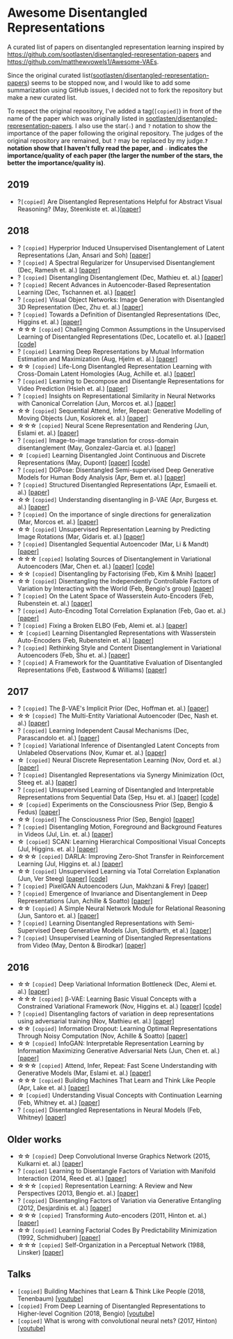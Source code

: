 # Awesome Disentangled Representations

A curated list of papers on disentangled representation learning inspired by https://github.com/sootlasten/disentangled-representation-papers and https://github.com/matthewvowels1/Awesome-VAEs.

Since the original curated list([sootlasten/disentangled-representation-papers](https://github.com/sootlasten/disentangled-representation-papers)) seems to be stopped now, and I would like to add some summarization using GitHub issues, I decided not to fork the repository but make a new curated list.

To respect the original repository, I've added a tag(`[copied]`) in front of the name of the paper which was originally listed in [sootlasten/disentangled-representation-papers](https://github.com/sootlasten/disentangled-representation-papers). I also use the star(`☆`) and `?` notation to show the importance of the paper following the original repository. The judges of the original repository are remained, but `?` may be replaced by my judge.**`?` notation show that I haven't fully read the paper, and `☆` indicates the importance/quality of each paper (the larger the number of the stars, the better the importance/quality is)**.

## 2019

* ?`[copied]` Are Disentangled Representations Helpful for Abstract Visual Reasoning? (May, Steenkiste et. al.)[[paper]](https://arxiv.org/abs/1905.12506)

## 2018

* ? `[copied]` Hyperprior Induced Unsupervised Disentanglement of Latent Representations (Jan, Ansari and Soh) [[paper]](https://arxiv.org/abs/1809.04497)
* ? `[copied]` A Spectral Regularizer for Unsupervised Disentanglement (Dec, Ramesh et. al.) [[paper]](https://arxiv.org/abs/1812.01161v1)
* ? `[copied]` Disentangling Disentanglement  (Dec, Mathieu et. al.) [[paper]](https://arxiv.org/abs/1812.02833v1)
* ? `[copied]` Recent Advances in Autoencoder-Based Representation Learning (Dec, Tschannen et. al.) [[paper]](http://bayesiandeeplearning.org/2018/papers/151.pdf?fbclid=IwAR0AKPuAsCFFsTCJ52o6-BkJebR9UuURnesksd1wf5QfLvuU2LBetc7moKc)
* ? `[copied]` Visual Object Networks: Image Generation with Disentangled 3D Representation (Dec, Zhu et. al.) [[paper]](https://arxiv.org/abs/1812.02725v1)
* ? `[copied]` Towards a Definition of Disentangled Representations (Dec, Higgins et. al.) [[paper]](https://arxiv.org/pdf/1812.02230v1.pdf)
* ☆☆☆ `[copied]` Challenging Common Assumptions in the Unsupervised Learning of Disentangled Representations (Dec, Locatello et. al.) [[paper]](https://arxiv.org/abs/1811.12359v1) [[code]](https://github.com/google-research/disentanglement_lib)
* ? `[copied]` Learning Deep Representations by Mutual Information Estimation and Maximization (Aug, Hjelm et. al.) [[paper]](https://arxiv.org/abs/1808.06670)
* ☆☆ `[copied]` Life-Long Disentangled Representation Learning with Cross-Domain Latent Homologies (Aug, Achille et. al.) [[paper]](https://arxiv.org/abs/1808.06508)
* ? `[copied]` Learning to Decompose and Disentangle Representations for Video Prediction (Hsieh et. al.) [[paper]](https://arxiv.org/abs/1806.04166)
* ? `[copied]` Insights on Representational Similarity in Neural Networks with Canonical Correlation (Jun, Morcos et. al.) [[paper]](https://arxiv.org/abs/1806.05759)
* ☆☆ `[copied]` Sequential Attend, Infer, Repeat: Generative Modelling of Moving Objects (Jun, Kosiorek et. al.) [[paper]](https://arxiv.org/abs/1806.01794)
* ☆☆☆ `[copied]` Neural Scene Representation and Rendering (Jun, Eslami et. al.) [[paper]](https://deepmind.com/research/publications/neural-scene-representation-and-rendering/)
* ? `[copied]` Image-to-image translation for cross-domain disentanglement (May, Gonzalez-Garcia et. al.) [[paper]](https://arxiv.org/abs/1805.09730)
* ☆ `[copied]` Learning Disentangled Joint Continuous and Discrete Representations (May, Dupont) [[paper]](https://arxiv.org/abs/1804.00104) [[code]](https://github.com/Schlumberger/joint-vae)
* ? `[copied]` DGPose: Disentangled Semi-supervised Deep Generative Models for Human Body Analysis (Apr, Bem et. al.) [[paper]](https://arxiv.org/abs/1804.06364)
* ? `[copied]` Structured Disentangled Representations (Apr, Esmaeili et. al.) [[paper]](https://arxiv.org/abs/1804.02086)
* ☆☆ `[copied]` Understanding disentangling in β-VAE (Apr, Burgess et. al.) [[paper]](https://arxiv.org/abs/1804.03599)
* ? `[copied]` On the importance of single directions for generalization (Mar, Morcos et. al.) [[paper]](https://arxiv.org/abs/1803.06959)
* ☆☆ `[copied]` Unsupervised Representation Learning by Predicting Image Rotations (Mar, Gidaris et. al.) [[paper]](https://arxiv.org/abs/1803.07728)
* ? `[copied]` Disentangled Sequential Autoencoder (Mar, Li & Mandt) [[paper]](https://arxiv.org/abs/1803.02991)
* ☆☆☆ `[copied]` Isolating Sources of Disentanglement in Variational Autoencoders (Mar, Chen et. al.) [[paper]](https://arxiv.org/abs/1802.04942v2) [[code]](https://github.com/rtqichen/beta-tcvae)
* ☆☆ `[copied]` Disentangling by Factorising (Feb, Kim & Mnih) [[paper]](https://arxiv.org/abs/1802.05983)
* ☆☆ `[copied]` Disentangling the Independently Controllable Factors of Variation by Interacting with the World (Feb, Bengio's group) [[paper]](https://arxiv.org/abs/1802.09484)
* ? `[copied]` On the Latent Space of Wasserstein Auto-Encoders (Feb, Rubenstein et. al.) [[paper]](https://arxiv.org/abs/1802.03761)
* ? `[copied]` Auto-Encoding Total Correlation Explanation (Feb, Gao et. al.) [[paper]](https://arxiv.org/abs/1802.05822v1)
* ? `[copied]` Fixing a Broken ELBO (Feb, Alemi et. al.) [[paper]](https://arxiv.org/abs/1711.00464)
* ☆ `[copied]` Learning Disentangled Representations with Wasserstein Auto-Encoders (Feb, Rubenstein et. al.) [[paper]](https://openreview.net/forum?id=Hy79-UJPM)
* ? `[copied]` Rethinking Style and Content Disentanglement in Variational Autoencoders (Feb, Shu et. al.) [[paper]](https://openreview.net/forum?id=B1rQtwJDG)
* ? `[copied]` A Framework for the Quantitative Evaluation of Disentangled Representations (Feb, Eastwood & Williams) [[paper]](https://openreview.net/forum?id=By-7dz-AZ)

## 2017

* ? `[copied]` The β-VAE's Implicit Prior (Dec, Hoffman et. al.) [[paper]](http://bayesiandeeplearning.org/2017/papers/66.pdf)
* ☆☆ `[copied]` The Multi-Entity Variational Autoencoder (Dec, Nash et. al.) [[paper]](http://charlienash.github.io/assets/docs/mevae2017.pdf)
* ? `[copied]` Learning Independent Causal Mechanisms (Dec, Parascandolo et. al.) [[paper]](https://arxiv.org/abs/1712.00961)
* ? `[copied]` Variational Inference of Disentangled Latent Concepts from Unlabeled Observations (Nov, Kumar et. al.) [[paper]](https://arxiv.org/abs/1711.00848)
* ☆ `[copied]` Neural Discrete Representation Learning (Nov, Oord et. al.) [[paper]](https://arxiv.org/abs/1711.00937v2)
* ? `[copied]` Disentangled Representations via Synergy Minimization (Oct, Steeg et. al.) [[paper]](https://arxiv.org/abs/1710.03839v1)
* ? `[copied]` Unsupervised Learning of Disentangled and Interpretable Representations from Sequential Data (Sep, Hsu et. al.) [[paper]](https://arxiv.org/abs/1709.07902) [[code]](https://github.com/wnhsu/ScalableFHVAE)
* ☆ `[copied]` Experiments on the Consciousness Prior (Sep, Bengio & Fedus) [[paper]](https://ai-on.org/pdf/bengio-consciousness-prior.pdf)
* ☆☆ `[copied]` The Consciousness Prior (Sep, Bengio) [[paper]](https://arxiv.org/abs/1709.08568)
* ? `[copied]` Disentangling Motion, Foreground and Background Features in Videos (Jul, Lin. et. al.) [[paper]](https://imatge-upc.github.io/unsupervised-2017-cvprw/)
* ☆ `[copied]` SCAN: Learning Hierarchical Compositional Visual Concepts (Jul, Higgins. et. al.) [[paper]]( https://arxiv.org/abs/1707.03389)
* ☆☆☆ `[copied]` DARLA: Improving Zero-Shot Transfer in Reinforcement Learning (Jul, Higgins et. al.) [[paper]](https://arxiv.org/abs/1707.08475)
* ☆☆ `[copied]` Unsupervised Learning via Total Correlation Explanation (Jun, Ver Steeg) [[paper]](https://arxiv.org/abs/1706.08984) [[code]](https://github.com/gregversteeg/CorEx)
* ? `[copied]` PixelGAN Autoencoders (Jun, Makhzani & Frey) [[paper]](https://arxiv.org/abs/1706.00531)
* ? `[copied]` Emergence of Invariance and Disentanglement in Deep Representations (Jun, Achille & Soatto) [[paper]](https://arxiv.org/abs/1706.01350)
* ☆☆ `[copied]` A Simple Neural Network Module for Relational Reasoning (Jun, Santoro et. al.) [[paper]](https://arxiv.org/abs/1706.01427)
* ? `[copied]` Learning Disentangled Representations with Semi-Supervised Deep Generative Models  (Jun, Siddharth, et al.)  [[paper]](https://arxiv.org/abs/1706.00400)
* ? `[copied]` Unsupervised Learning of Disentangled Representations from Video (May, Denton & Birodkar) [[paper]](https://arxiv.org/abs/1705.10915)

## 2016

* ☆☆ `[copied]` Deep Variational Information Bottleneck (Dec, Alemi et. al.) [[paper]](https://arxiv.org/abs/1612.00410)
* ☆☆☆ `[copied]` β-VAE: Learning Basic Visual Concepts with a Constrained Variational Framework (Nov, Higgins et. al.) [[paper]](https://openreview.net/forum?id=Sy2fzU9gl) [[code]](https://github.com/sootlasten/beta-vae)
* ? `[copied]` Disentangling factors of variation in deep representations using adversarial training (Nov, Mathieu et. al.) [[paper]](https://arxiv.org/abs/1611.03383)
* ☆☆ `[copied]` Information Dropout: Learning Optimal Representations Through Noisy Computation (Nov, Achille & Soatto) [[paper]](https://arxiv.org/abs/1611.01353)
* ☆☆ `[copied]` InfoGAN: Interpretable Representation Learning by Information Maximizing Generative Adversarial Nets (Jun, Chen et. al.) [[paper]](https://arxiv.org/abs/1606.03657)
* ☆☆☆ `[copied]` Attend, Infer, Repeat: Fast Scene Understanding with Generative Models (Mar, Eslami et. al.) [[paper]](https://arxiv.org/abs/1603.08575?context=cs)
* ☆☆☆ `[copied]` Building Machines That Learn and Think Like People (Apr, Lake et. al.) [[paper]](https://arxiv.org/abs/1604.00289)
* ☆ `[copied]` Understanding Visual Concepts with Continuation Learning (Feb, Whitney et. al.) [[paper]](https://arxiv.org/abs/1602.06822)
* ? `[copied]` Disentangled Representations in Neural Models (Feb, Whitney) [[paper]](https://arxiv.org/abs/1602.02383v1)

## Older works

* ☆☆ `[copied]` Deep Convolutional Inverse Graphics Network (2015, Kulkarni et. al.) [[paper]](https://arxiv.org/abs/1503.03167)
* ? `[copied]` Learning to Disentangle Factors of Variation with Manifold Interaction (2014, Reed et. al.) [[paper]](http://proceedings.mlr.press/v32/reed14.pdf)
* ☆☆☆ `[copied]` Representation Learning: A Review and New Perspectives (2013, Bengio et. al.) [[paper]](https://arxiv.org/abs/1206.5538?context=cs)
* ? `[copied]` Disentangling Factors of Variation via Generative Entangling (2012, Desjardinis et. al.) [[paper]](https://arxiv.org/abs/1210.5474)
* ☆☆☆ `[copied]` Transforming Auto-encoders (2011, Hinton et. al.) [[paper]](https://www.cs.toronto.edu/~fritz/absps/transauto6.pdf)
* ☆☆ `[copied]` Learning Factorial Codes By Predictability Minimization (1992, Schmidhuber) [[paper]](https://www.mitpressjournals.org/doi/pdf/10.1162/neco.1992.4.6.863)
* ☆☆☆ `[copied]` Self-Organization in a Perceptual Network (1988, Linsker) [[paper]](https://ieeexplore.ieee.org/stamp/stamp.jsp?tp=&arnumber=36)

## Talks

* `[copied]` Building Machines that Learn & Think Like People (2018, Tenenbaum) [[youtube]](https://www.youtube.com/watch?v=RB78vRUO6X8&t=1807s)
* `[copied]` From Deep Learning of Disentangled Representations to Higher-level Cognition (2018, Bengio) [[youtube]](https://www.youtube.com/watch?v=Yr1mOzC93xs)
* `[copied]` What is wrong with convolutional neural nets? (2017, Hinton) [[youtube]](https://www.youtube.com/watch?v=rTawFwUvnLE&t=2152s)
